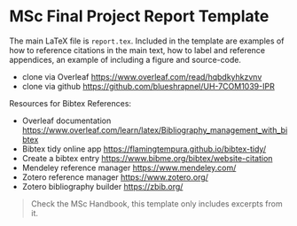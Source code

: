 # MSc Final Project Report Template

The main LaTeX file is `report.tex`.  Included in the template are examples of how to reference citations in the main text, how to label and reference appendices, an example of including a figure and source-code.

   * clone via Overleaf https://www.overleaf.com/read/hqbdkyhkzvnv
   * clone via github https://github.com/blueshrapnel/UH-7COM1039-IPR 

Resources for Bibtex References:

*    Overleaf documentation https://www.overleaf.com/learn/latex/Bibliography_management_with_bibtex
 *   Bibtex tidy online app https://flamingtempura.github.io/bibtex-tidy/
  *  Create a bibtex entry https://www.bibme.org/bibtex/website-citation
   * Mendeley reference manager https://www.mendeley.com/
*    Zotero reference manager https://www.zotero.org/
 *   Zotero bibliography builder https://zbib.org/


> Check the MSc Handbook, this template only includes excerpts from it.
